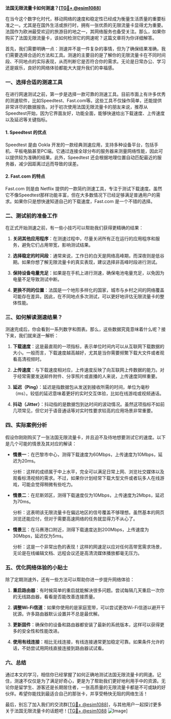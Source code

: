 **法国无限流量卡如何测速？[[TG💪+ @esim1088](https://t.me/s/esim1088)]**

在当今这个数字化时代，移动网络的速度和稳定性已经成为衡量生活质量的重要标准之一。尤其是在国外生活或旅行时，拥有一张优质的无限流量卡显得尤为重要。法国作为欧洲最受欢迎的旅游目的地之一，其网络服务也备受关注。那么，如果你购买了法国无限流量卡，该如何检测它的网速呢？这篇文章将为你详细解答。

首先，我们需要明确一点：测速并不是一件复杂的事情，但为了确保结果准确，我们需要选择合适的方法和工具。测速的主要目的是了解你的无限流量卡在不同时间段、不同地点的实际表现，从而判断它是否符合你的需求。无论是日常办公、学习还是娱乐，良好的网络体验都能大大提升我们的幸福感。

### 一、选择合适的测速工具

在进行网速测试之前，第一步是选择一款可靠的测速工具。目前市面上有许多优秀的测速软件，比如Speedtest、Fast.com等。这些工具不仅操作简单，还能提供非常详尽的数据报告。对于初次使用法国无限流量卡的朋友来说，推荐从Speedtest开始，因为它界面友好，功能全面，能够快速给出下载速度、上传速度以及延迟等关键指标。

#### 1. Speedtest 的优点
Speedtest 是由 Ookla 开发的一款经典测速应用，支持多种设备平台，包括手机、平板电脑甚至PC端。它通过连接全球分布的服务器来测量网络性能，因此可以提供较为准确的结果。此外，Speedtest 还会根据地理位置自动匹配最近的服务器，减少因距离过远而导致的误差。

#### 2. Fast.com 的特点
Fast.com 则是由 Netflix 提供的一款简约测速工具，专注于测试下载速度。虽然它不像Speedtest那样功能丰富，但在大多数情况下已经足够满足普通用户的需求。如果你只是想快速知道自己的下载速度，Fast.com 是一个不错的选择。

### 二、测试前的准备工作

在正式开始测速之前，有一些小技巧可以帮助我们获得更精确的结果：

1. **关闭其他应用程序**：在测速过程中，尽量关闭所有正在运行的应用程序和服务，避免它们占用带宽，影响测试结果。
   
2. **选择稳定的时间段**：通常来说，工作日的白天是网络高峰期，而深夜则是低谷期。如果你想了解无限流量卡的真实表现，建议选择非高峰时段进行测试。

3. **保持设备电量充足**：如果是在手机上进行测速，确保电池电量充足，以免因为电量不足导致测试中断。

4. **更换不同的位置**：法国是一个地形多样化的国家，城市与乡村之间的网络覆盖可能存在差异。因此，在不同地点多次测试，可以更好地评估无限流量卡的整体性能。

### 三、如何解读测速结果？

测速完成后，你会看到一系列数字和图表。那么，这些数据究竟意味着什么呢？接下来，我们就来逐一解析：

1. **下载速度**：这是最直观的一项指标，表示单位时间内可以从互联网下载数据的大小。一般而言，下载速度越高越好，尤其是当你需要频繁下载大文件或者观看高清视频时。

2. **上传速度**：与下载速度相对应，上传速度反映了向互联网上传数据的能力。对于经常需要发送邮件附件、分享照片或直播的人来说，上传速度同样重要。

3. **延迟（Ping）**：延迟是指数据包从发送到接收所需的时间，单位为毫秒（ms）。较低的延迟意味着更好的实时交互体验，比如在线游戏或视频通话。

4. **抖动（Jitter）**：抖动指的是数据包到达时间的波动情况。虽然这项指标不如前几项常见，但它对于语音通话等对实时性要求较高的应用场景非常重要。

### 四、实际案例分析

假设你刚刚购买了一张法国无限流量卡，并且迫不及待地想要测试它的速度。以下是几个可能的情景及其对应的解读：

- **情景一**：在巴黎市中心，测得下载速度为60Mbps，上传速度为10Mbps，延迟为20ms。
  
  分析：这样的成绩属于中上水平，完全可以满足日常上网、浏览社交媒体以及观看标清视频的需求。不过，如果你计划经常下载大型文件或者玩多人在线游戏，可能会觉得稍微有些吃力。

- **情景二**：在尼斯郊区，测得下载速度仅为10Mbps，上传速度为2Mbps，延迟为70ms。
  
  分析：这表明该无限流量卡在偏远地区的信号覆盖不够理想。虽然基本的网页浏览还能应付，但对于需要高速网络的任务就显得力不从心了。

- **情景三**：在马赛港口附近，测得下载速度达到200Mbps，上传速度为30Mbps，延迟仅为5ms。
  
  分析：这是一个非常出色的表现！这样的网速足以应对任何高带宽需求场景，无论是在线编辑文档、远程会议还是高清流媒体播放都毫无压力。

### 五、优化网络体验的小贴士

除了定期测速外，还有一些方法可以帮助你进一步提升网络体验：

1. **重启路由器**：有时候简单的重启就能解决很多问题。尝试每隔几天重启一次你的无线路由器，看看是否能改善连接质量。

2. **调整Wi-Fi信道**：如果你使用的是家庭宽带，可以尝试更改Wi-Fi信道以避开干扰源。许多路由器默认设置并不总是最优解。

3. **更新固件**：确保你的设备和路由器都安装了最新的系统版本，这样可以获得更多的安全性和性能改进。

4. **使用有线连接**：相比无线连接，有线连接通常更加稳定可靠。如果条件允许的话，不妨尝试用网线直接连接到路由器试试看。

### 六、总结

通过本文的学习，相信你已经掌握了如何正确地测试法国无限流量卡的网速。记住，测速不仅仅是为了满足好奇心，更是为了帮助我们更好地利用手中的资源。无论你是留学生、游客还是长期居住者，一张高质量的无限流量卡都是不可或缺的好伙伴。希望你能找到最适合自己的那张卡，并享受畅快无阻的网络生活！

最后，别忘了加入我们的交流群[[TG💪+ @esim1088](https://t.me/s/esim1088)]，与其他用户一起探讨更多关于法国无限流量卡的话题吧！[[TG💪+ @esim1088](https://t.me/s/esim1088) ![Image](https://i.postimg.cc/4NQfJmqS/Snipaste-2025-05-13-00-14-12.png)]